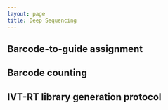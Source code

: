 ```yaml
---
layout: page
title: Deep Sequencing
---
```


## Barcode-to-guide assignment

## Barcode counting

## IVT-RT library generation protocol
